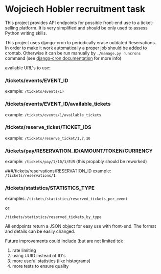 # Wojciech Hobler recruitment task

This project provides API endpoints for possible front-end use to a ticket-selling platform. 
It is very simplified and should be only used to assess Python writing skills.

This project uses django-cron to periodically erase outdated Reservations.
In order to make it work automatically a proper job should be added to crontab.
Otherwise it can be run manually by `./manage.py runcrons` command
(see [django-cron documentation](https://django-cron.readthedocs.io/en/latest/installation.html) for more info)

available URL's to use:
### /tickets/events/EVENT_ID
example: `/tickets/events/1)`


### /tickets/events/EVENT_ID/available_tickets
example: `/tickets/events/1/available_tickets`


### /tickets/reserve_ticket/TICKET_IDS
example: `/tickets/reserve_ticket/1,7,10`


### /tickets/pay/RESERVATION_ID/AMOUNT/TOKEN/CURRENCY
example: `/tickets/pay/1/10/1/EUR`
(this propably should be reworked)


###/tickets/reservations/RESERVATION_ID
example: `/tickets/reservations/1`


### /tickets/statistics/STATISTICS_TYPE
examples:
`/tickets/statistics/reserved_tickets_per_event`

or

`/tickets/statistics/reserved_tickets_by_type`


All endpoints return a JSON object for easy use with front-end.
The format and details can be easily changed.

Future improvements could include (but are not limited to):

1. rate limiting
2. using UUID instead of ID's
3. more useful statistics (like histograms)
4. more tests to ensure quality